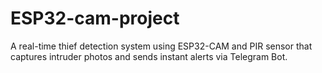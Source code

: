 # ESP32-cam-project
A real-time thief detection system using ESP32-CAM and PIR sensor that captures intruder photos and sends instant alerts via Telegram Bot.
